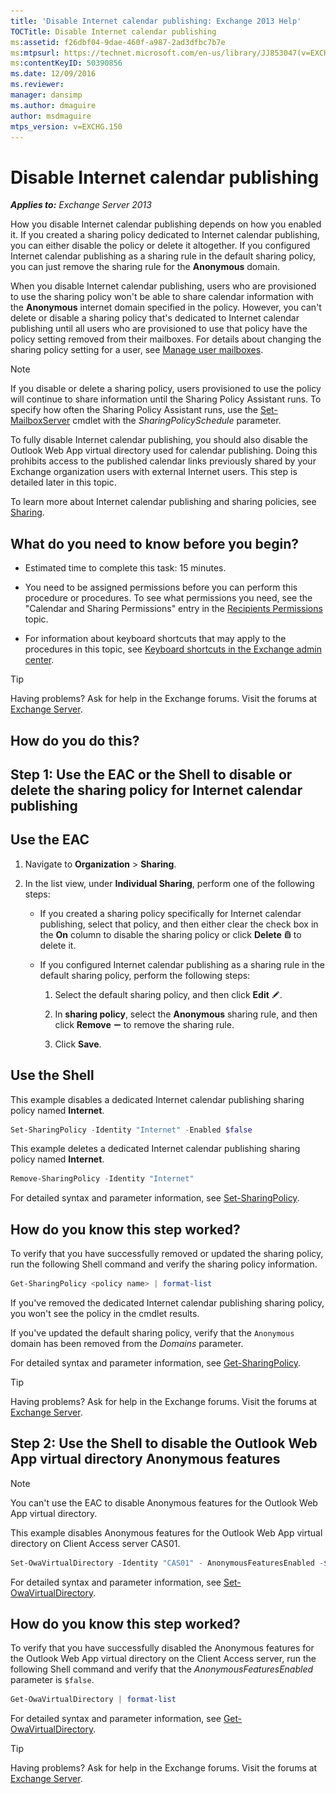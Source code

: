 ```yaml
---
title: 'Disable Internet calendar publishing: Exchange 2013 Help'
TOCTitle: Disable Internet calendar publishing
ms:assetid: f26dbf04-9dae-460f-a987-2ad3dfbc7b7e
ms:mtpsurl: https://technet.microsoft.com/en-us/library/JJ853047(v=EXCHG.150)
ms:contentKeyID: 50390856
ms.date: 12/09/2016
ms.reviewer: 
manager: dansimp
ms.author: dmaguire
author: msdmaguire
mtps_version: v=EXCHG.150
---
```


# Disable Internet calendar publishing

_**Applies to:** Exchange Server 2013_

How you disable Internet calendar publishing depends on how you enabled it. If you created a sharing policy dedicated to Internet calendar publishing, you can either disable the policy or delete it altogether. If you configured Internet calendar publishing as a sharing rule in the default sharing policy, you can just remove the sharing rule for the **Anonymous** domain.

When you disable Internet calendar publishing, users who are provisioned to use the sharing policy won't be able to share calendar information with the **Anonymous** internet domain specified in the policy. However, you can't delete or disable a sharing policy that's dedicated to Internet calendar publishing until all users who are provisioned to use that policy have the policy setting removed from their mailboxes. For details about changing the sharing policy setting for a user, see [Manage user mailboxes](https://docs.microsoft.com/en-us/exchange/recipients-in-exchange-online/manage-user-mailboxes/manage-user-mailboxes).

> [!NOTE]
> If you disable or delete a sharing policy, users provisioned to use the policy will continue to share information until the Sharing Policy Assistant runs. To specify how often the Sharing Policy Assistant runs, use the <A href="https://technet.microsoft.com/en-us/library/aa998651(v=exchg.150)">Set-MailboxServer</A> cmdlet with the <EM>SharingPolicySchedule</EM> parameter.

To fully disable Internet calendar publishing, you should also disable the Outlook Web App virtual directory used for calendar publishing. Doing this prohibits access to the published calendar links previously shared by your Exchange organization users with external Internet users. This step is detailed later in this topic.

To learn more about Internet calendar publishing and sharing policies, see [Sharing](sharing-exchange-2013-help.md).

## What do you need to know before you begin?

  - Estimated time to complete this task: 15 minutes.

  - You need to be assigned permissions before you can perform this procedure or procedures. To see what permissions you need, see the "Calendar and Sharing Permissions" entry in the [Recipients Permissions](recipients-permissions-exchange-2013-help.md) topic.

  - For information about keyboard shortcuts that may apply to the procedures in this topic, see [Keyboard shortcuts in the Exchange admin center](keyboard-shortcuts-in-the-exchange-admin-center-2013-help.md).

> [!TIP]
> Having problems? Ask for help in the Exchange forums. Visit the forums at [Exchange Server](https://go.microsoft.com/fwlink/p/?linkid=60612).

## How do you do this?

## Step 1: Use the EAC or the Shell to disable or delete the sharing policy for Internet calendar publishing

## Use the EAC

1. Navigate to **Organization** \> **Sharing**.

2. In the list view, under **Individual Sharing**, perform one of the following steps:

      - If you created a sharing policy specifically for Internet calendar publishing, select that policy, and then either clear the check box in the **On** column to disable the sharing policy or click **Delete** ![Delete icon](images/Dd298078.14f639f6-61e8-4418-bbfb-0db14de9d2f5(EXCHG.150).gif "Delete icon") to delete it.

      - If you configured Internet calendar publishing as a sharing rule in the default sharing policy, perform the following steps:

        1. Select the default sharing policy, and then click **Edit** ![Edit icon](images/JJ218640.6f53ccb2-1f13-4c02-bea0-30690e6ea71d(EXCHG.150).gif "Edit icon").

        2. In **sharing policy**, select the **Anonymous** sharing rule, and then click **Remove** ![Remove icon](images/Dd362328.479b6ced-8d64-4277-a725-f17fea202b28(EXCHG.150).gif "Remove icon") to remove the sharing rule.

        3. Click **Save**.

## Use the Shell

This example disables a dedicated Internet calendar publishing sharing policy named **Internet**.

```powershell
Set-SharingPolicy -Identity "Internet" -Enabled $false
```

This example deletes a dedicated Internet calendar publishing sharing policy named **Internet**.

```powershell
Remove-SharingPolicy -Identity "Internet"
```

For detailed syntax and parameter information, see [Set-SharingPolicy](https://technet.microsoft.com/en-us/library/dd297931\(v=exchg.150\)).

## How do you know this step worked?

To verify that you have successfully removed or updated the sharing policy, run the following Shell command and verify the sharing policy information.

```powershell
Get-SharingPolicy <policy name> | format-list
```

If you've removed the dedicated Internet calendar publishing sharing policy, you won't see the policy in the cmdlet results.

If you've updated the default sharing policy, verify that the `Anonymous` domain has been removed from the *Domains* parameter.

For detailed syntax and parameter information, see [Get-SharingPolicy](https://technet.microsoft.com/en-us/library/dd335081\(v=exchg.150\)).

> [!TIP]
> Having problems? Ask for help in the Exchange forums. Visit the forums at [Exchange Server](https://go.microsoft.com/fwlink/p/?linkid=60612).

## Step 2: Use the Shell to disable the Outlook Web App virtual directory Anonymous features

> [!NOTE]
> You can't use the EAC to disable Anonymous features for the Outlook Web App virtual directory.

This example disables Anonymous features for the Outlook Web App virtual directory on Client Access server CAS01.

```powershell
Set-OwaVirtualDirectory -Identity "CAS01" - AnonymousFeaturesEnabled -$false
```

For detailed syntax and parameter information, see [Set-OwaVirtualDirectory](https://technet.microsoft.com/en-us/library/bb123515\(v=exchg.150\)).

## How do you know this step worked?

To verify that you have successfully disabled the Anonymous features for the Outlook Web App virtual directory on the Client Access server, run the following Shell command and verify that the *AnonymousFeaturesEnabled* parameter is `$false`.

```powershell
Get-OwaVirtualDirectory | format-list
```

For detailed syntax and parameter information, see [Get-OwaVirtualDirectory](https://technet.microsoft.com/en-us/library/aa998588\(v=exchg.150\)).

> [!TIP]
> Having problems? Ask for help in the Exchange forums. Visit the forums at [Exchange Server](https://go.microsoft.com/fwlink/p/?linkid=60612).
